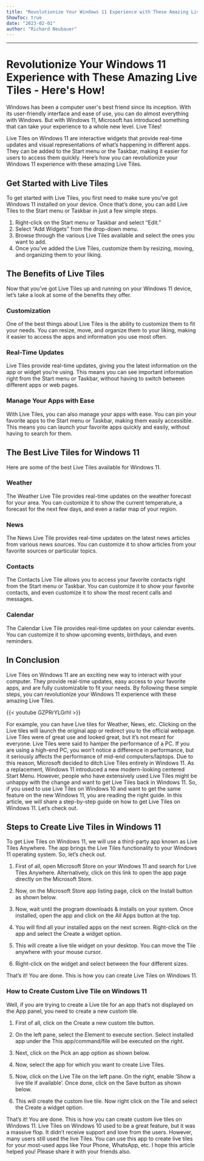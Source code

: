 ```yaml
---
title: "Revolutionize Your Windows 11 Experience with These Amazing Live Tiles - Here's How!"
ShowToc: true 
date: "2023-02-01"
author: "Richard Neubauer"
---
```

*****
# Revolutionize Your Windows 11 Experience with These Amazing Live Tiles - Here's How!

Windows has been a computer user's best friend since its inception. With its user-friendly interface and ease of use, you can do almost everything with Windows. But with Windows 11, Microsoft has introduced something that can take your experience to a whole new level. Live Tiles! 

Live Tiles on Windows 11 are interactive widgets that provide real-time updates and visual representations of what’s happening in different apps. They can be added to the Start menu or the Taskbar, making it easier for users to access them quickly. Here’s how you can revolutionize your Windows 11 experience with these amazing Live Tiles.

## Get Started with Live Tiles

To get started with Live Tiles, you first need to make sure you’ve got Windows 11 installed on your device. Once that’s done, you can add Live Tiles to the Start menu or Taskbar in just a few simple steps.

1. Right-click on the Start menu or Taskbar and select “Edit.”
2. Select “Add Widgets” from the drop-down menu.
3. Browse through the various Live Tiles available and select the ones you want to add.
4. Once you’ve added the Live Tiles, customize them by resizing, moving, and organizing them to your liking.

## The Benefits of Live Tiles

Now that you’ve got Live Tiles up and running on your Windows 11 device, let’s take a look at some of the benefits they offer.

### Customization

One of the best things about Live Tiles is the ability to customize them to fit your needs. You can resize, move, and organize them to your liking, making it easier to access the apps and information you use most often.

### Real-Time Updates

Live Tiles provide real-time updates, giving you the latest information on the app or widget you’re using. This means you can see important information right from the Start menu or Taskbar, without having to switch between different apps or web pages.

### Manage Your Apps with Ease

With Live Tiles, you can also manage your apps with ease. You can pin your favorite apps to the Start menu or Taskbar, making them easily accessible. This means you can launch your favorite apps quickly and easily, without having to search for them.

## The Best Live Tiles for Windows 11

Here are some of the best Live Tiles available for Windows 11.

### Weather

The Weather Live Tile provides real-time updates on the weather forecast for your area. You can customize it to show the current temperature, a forecast for the next few days, and even a radar map of your region.

### News

The News Live Tile provides real-time updates on the latest news articles from various news sources. You can customize it to show articles from your favorite sources or particular topics.

### Contacts

The Contacts Live Tile allows you to access your favorite contacts right from the Start menu or Taskbar. You can customize it to show your favorite contacts, and even customize it to show the most recent calls and messages.

### Calendar

The Calendar Live Tile provides real-time updates on your calendar events. You can customize it to show upcoming events, birthdays, and even reminders.

## In Conclusion

Live Tiles on Windows 11 are an exciting new way to interact with your computer. They provide real-time updates, easy access to your favorite apps, and are fully customizable to fit your needs. By following these simple steps, you can revolutionize your Windows 11 experience with these amazing Live Tiles.

{{< youtube GZPRrYLGrhI >}} 



For example, you can have Live tiles for Weather, News, etc. Clicking on the Live tiles will launch the original app or redirect you to the official webpage. Live Tiles were of great use and looked great, but it’s not meant for everyone.
Live Tiles were said to hamper the performance of a PC. If you are using a high-end PC, you won’t notice a difference in performance, but it seriously affects the performance of mid-end computers/laptops.
Due to this reason, Microsoft decided to ditch Live Tiles entirely in Windows 11. As a replacement, Windows 11 introduced a new modern-looking centered Start Menu. However, people who have extensively used Live Tiles might be unhappy with the change and want to get Live Tiles back in Windows 11.
So, if you used to use Live Tiles on Windows 10 and want to get the same feature on the new Windows 11, you are reading the right guide. In this article, we will share a step-by-step guide on how to get Live Tiles on Windows 11. Let’s check out.

 
## Steps to Create Live Tiles in Windows 11


To get Live Tiles on Windows 11, we will use a third-party app known as Live Tiles Anywhere. The app brings the Live Tiles functionality to your Windows 11 operating system. So, let’s check out.
1. First of all, open Microsoft Store on your Windows 11 and search for Live Tiles Anywhere. Alternatively, click on this link to open the app page directly on the Microsoft Store.
2. Now, on the Microsoft Store app listing page, click on the Install button as shown below.

3. Now, wait until the program downloads & installs on your system. Once installed, open the app and click on the All Apps button at the top.

4. You will find all your installed apps on the next screen. Right-click on the app and select the Create a widget option.

5. This will create a live tile widget on your desktop. You can move the Tile anywhere with your mouse cursor.

6. Right-click on the widget and select between the four different sizes.

That’s it! You are done. This is how you can create Live Tiles on Windows 11.

 
### How to Create Custom Live Tile on Windows 11


Well, if you are trying to create a Live tile for an app that’s not displayed on the App panel, you need to create a new custom tile.
1. First of all, click on the Create a new custom tile button.

2. On the left pane, select the Element to execute section. Select installed app under the This app/command/file will be executed on the right.

3. Next, click on the Pick an app option as shown below.

4. Now, select the app for which you want to create Live Tiles.
5. Now, click on the Live Tile on the left pane. On the right, enable ‘Show a live tile if available’. Once done, click on the Save button as shown below.

6. This will create the custom live tile. Now right click on the Tile and select the Create a widget option.

That’s it! You are done. This is how you can create custom live tiles on Windows 11.
Live Tiles on Windows 10 used to be a great feature, but it was a massive flop. It didn’t receive support and love from the users. However, many users still used the live Tiles. You can use this app to create live tiles for your most-used apps like Your Phone, WhatsApp, etc. I hope this article helped you! Please share it with your friends also.




